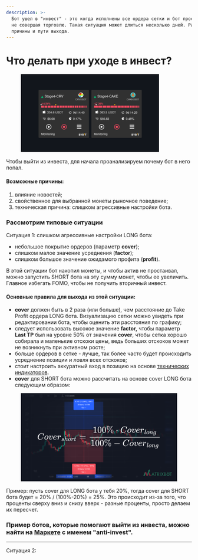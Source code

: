 ```yaml
---
description: >-
  Бот ушел в "инвест" - это когда исполнены все ордера сетки и бот простаивает,
  не совершая торговлю. Такая ситуация может длиться несколько дней. Разберем
  причины и пути выхода.
---
```


# Что делать при уходе в инвест?

<figure><img src="../.gitbook/assets/invest.png" alt="боты в инвесте" width="375"><figcaption></figcaption></figure>

Чтобы выйти из инвеста, для начала проанализируем почему бот в него попал.

#### Возможные причины:

1. влияние новостей;
2. свойственное для выбранной монеты рыночное поведение;
3. техническая причина: слишком агрессивные настройки бота.

### Рассмотрим типовые ситуации

Ситуация 1: слишком агрессивные настройки LONG бота:

* небольшое покрытие ордеров (параметр **cover**);
* слишком малое значение усреднения (**factor**);
* слишком большое значение ожидамого профита (**profit**).

В этой ситуации бот накопил монеты, и чтобы актив не простаивал, можно запустить SHORT бота на эту сумму монет, чтобы ее увеличить. Главное избегать FOMO, чтобы не получить вторичный инвест.

#### Основные правила для выхода из этой ситуации:

* **cover** должен быть в 2 раза (или больше), чем расстояние до Take Profit ордера LONG бота. Визуализацию сетки можно увидеть при редактировании бота, чтобы оценить эти расстояния по графику;
* следует использовать высокое значение **factor,** чтобы параметр **Last TP** был на уровне 50% от значения **cover**, чтобы сетка хорошо собирала и маленькие отскоки цены, ведь больших отскоков может не возникнуть при активном росте;
* больше ордеров в сетке - лучше, так более часто будет происходить усреднение позиции и ловля всех отскоков;
* стоит настроить аккуратный вход в позицию на основе [технических индикаторов](../indikatory.md).
* **cover** для SHORT бота можно рассчитать на основе cover LONG бота следующим образом:

<figure><img src="../.gitbook/assets/formula.png" alt=""><figcaption></figcaption></figure>

Пример: пусть cover для LONG бота у тебя 20%, тогда cover для SHORT бота будет = 20% / (100%-20%) = 25%. Это происходит из-за того, что проценты сверху вниз и снизу вверх - разные проценты, просто делаем их пересчет.

### Пример ботов, которые помогают выйти из инвеста, можно найти на [Маркете](https://matrixbot.io/market) с именем "anti-invest".

***

Ситуация 2:&#x20;
